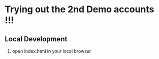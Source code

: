 #  Trying out the 2nd Demo accounts !!!

## Local Development
1. open index.html in your local browser